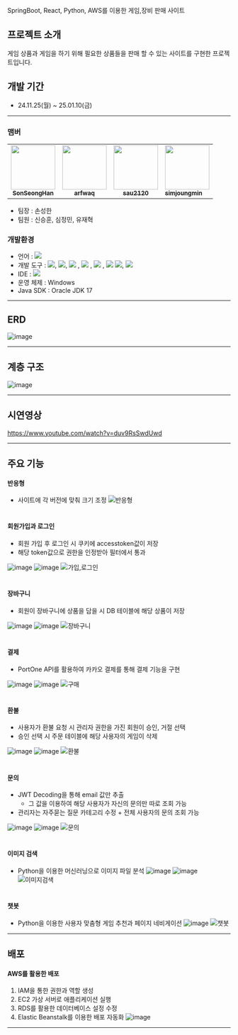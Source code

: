 SpringBoot, React, Python, AWS를 이용한 게임,장비 판매 사이트

## 프로젝트 소개
게임 상품과 게임을 하기 위해 필요한 상품들을 판매 할 수 있는 사이트를 구현한 프로젝트입니다.

## 개발 기간

- 24.11.25(월) ~ 25.01.10(금)

---
### 맴버
<table>
  <tr>
    <td align="center"><a href="https://github.com/SonSeongHan"><img src="https://avatars.githubusercontent.com/SonSeongHan" width="100px;" alt=""/><br /><sub><b>SonSeongHan</b></sub></a></td>
    <td align="center"><a href="https://github.com/arfwaq"><img src="https://avatars.githubusercontent.com/arfwaq" width="100px;" alt=""/><br /><sub><b>arfwaq</b></sub></a></td>
    <td align="center"><a href="https://github.com/sau2120"><img src="https://avatars.githubusercontent.com/sau2120" width="100px;" alt=""/><br /><sub><b>sau2120</b></sub></a></td>
    <td align="simjoungmin"><a href="https://github.com/simjoungmin"><img src="https://avatars.githubusercontent.com/simjoungmin" width="100px;" alt=""/><br /><sub><b>simjoungmin</b></sub></a></td>
  </tr>
</table>

- 팀장 : 손성한
- 팀원 : 신승훈, 심정민, 유재혁

### 개발환경
- 언어 : <img src="https://img.shields.io/badge/java-007396?style=for-the-badge&logo=java&logoColor=white"> 
- 개발 도구 :  <img src="https://img.shields.io/badge/springboot-6DB33F?style=for-the-badge&logo=spring&logoColor=white">, <img src="https://img.shields.io/badge/springsecurity-6DB33F?style=for-the-badge&logo=springsecurity&logoColor=white">, <img src="https://img.shields.io/badge/react-61DAFB?style=for-the-badge&logo=react&logoColor=black"> , <img src="https://img.shields.io/badge/redux-764ABC?style=for-the-badge&logo=redux&logoColor=black"> , <img src="https://img.shields.io/badge/python-3776AB?style=for-the-badge&logo=python&logoColor=white"> , <img src="https://img.shields.io/badge/amazonwebservices-232F3E?style=for-the-badge&logo=amazonwebservices&logoColor=black">
<img src="https://img.shields.io/badge/html5-E34F26?style=for-the-badge&logo=html5&logoColor=white">, <img src="https://img.shields.io/badge/css-1572B6?style=for-the-badge&logo=css3&logoColor=white">
- IDE : <img src="https://img.shields.io/badge/intellijidea-000000?style=for-the-badge&logo=intellijidea&logoColor=black">
- 운영 체제 : Windows
- Java SDK : Oracle JDK 17

---
## ERD
![image](https://github.com/user-attachments/assets/b33cd873-f4ce-4d42-9b7f-eabcd0c5db22)

---
## 계층 구조
![image](https://github.com/user-attachments/assets/b08fe72f-5415-4ef6-b36a-87b3b851189f)

---
## 시연영상
https://www.youtube.com/watch?v=duv9RsSwdUwd

---
## 주요 기능

#### 반응형
- 사이트에 각 버전에 맞춰 크기 조정
![반응형](https://github.com/user-attachments/assets/4792cf66-3153-4163-b17f-364393ef6b2b)
#


#### 회원가입과 로그인
- 회원 가입 후 로그인 시 쿠키에 accesstoken값이 저장
- 해당 token값으로 권한을 인정받아 필터에서 통과

![image](https://github.com/user-attachments/assets/9ef64dd1-3a13-4959-b242-7dfe95cf956b)
![image](https://github.com/user-attachments/assets/08b4fdeb-c491-4fe3-ba5a-0c0bc4515669)
![가입,로그인](https://github.com/user-attachments/assets/af74b473-702f-4214-a826-fccbb341821e)
#


#### 장바구니
- 회원이 장바구니에 상품을 담을 시 DB 테이블에 해당 상품이 저장


![image](https://github.com/user-attachments/assets/d4b354b9-882a-4a11-bc6d-01e57cb6eb68)
![image](https://github.com/user-attachments/assets/a895ac96-d16a-4279-bf8c-028a6f32bbc3)
![장바구니](https://github.com/user-attachments/assets/7e9933d2-226e-4349-9ee4-ac4502040a19)

#


#### 결제
- PortOne API를 활용하여 카카오 결제를 통해 결제 기능을 구현


![image](https://github.com/user-attachments/assets/97bda89c-3311-4afd-b401-269cf2ea836c)
![image](https://github.com/user-attachments/assets/bb6ebc14-bca5-4530-b330-4d9af924fd04)
![구매](https://github.com/user-attachments/assets/837e564e-cb76-450b-84cd-ab818a8a61c9)


#


#### 환불
- 사용자가 환불 요청 시 관리자 권한을 가진 회원이 승인, 거절 선택
- 승인 선택 시 주문 테이블에 해당 사용자의 게임이 삭제


![image](https://github.com/user-attachments/assets/76265f19-9dbf-4ebd-bbe1-b3da3aa3a1fa)
![image](https://github.com/user-attachments/assets/ee86708a-da64-4f96-afcb-199b54bb4472)
![환불](https://github.com/user-attachments/assets/259c4252-45c8-4342-84ac-02cd1e11d682)
#


#### 문의
- JWT Decoding을 통해 email 값만 추출
  - 그 값을 이용하여 해당 사용자가 자신의 문의만 따로 조회 가능
- 관리자는 자주묻는 질문 카테고리 수정 + 전체 사용자의 문의 조회 가능

![image](https://github.com/user-attachments/assets/ee72cce2-053f-4495-8d51-60ba15f45d82)
![image](https://github.com/user-attachments/assets/7bb4ba75-4e0b-4401-a309-1cc73eedd66e)
![문의](https://github.com/user-attachments/assets/cbe10699-fde1-4110-bf46-d7432ec472a5)
#

#### 이미지 검색
- Python을 이용한 머신러닝으로 이미지 파일 분석
![image](https://github.com/user-attachments/assets/58e71cea-e17e-4d09-b6c1-0f1265b67fdf)
![image](https://github.com/user-attachments/assets/713c66d2-99c3-4544-862b-6fccceb57bfb)
![이미지검색](https://github.com/user-attachments/assets/d38028f8-96d9-446a-82a1-07d215e28103)
#

#### 챗봇
- Python을 이용한 사용자 맞춤형 게임 추천과 페이지 네비게이션
![image](https://github.com/user-attachments/assets/2f0d641a-9f76-45b8-819b-f98a7d5b1dfd)
![챗봇](https://github.com/user-attachments/assets/9c939685-52f4-4893-88f0-e3c7c17b6444)



---
## 배포

#### AWS를 활용한 배포
1. IAM을 통한 권한과 역할 생성
2. EC2 가상 서버로 애플리케이션 실행
3. RDS를 활용한 데이터베이스 설정 수정
4. Elastic Beanstalk를 이용한 배포 자동화
![image](https://github.com/user-attachments/assets/ce3bf1a0-52fa-4e94-98af-6e408950515e)



---


